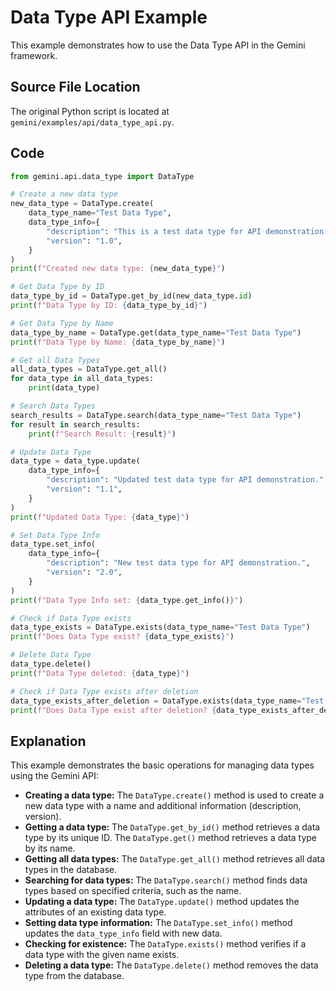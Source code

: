 # Data Type API Example

This example demonstrates how to use the Data Type API in the Gemini framework.

## Source File Location

The original Python script is located at `gemini/examples/api/data_type_api.py`.

## Code

```python
from gemini.api.data_type import DataType

# Create a new data type
new_data_type = DataType.create(
    data_type_name="Test Data Type",
    data_type_info={
        "description": "This is a test data type for API demonstration.",
        "version": "1.0",
    }
)
print(f"Created new data type: {new_data_type}")

# Get Data Type by ID
data_type_by_id = DataType.get_by_id(new_data_type.id)
print(f"Data Type by ID: {data_type_by_id}")

# Get Data Type by Name
data_type_by_name = DataType.get(data_type_name="Test Data Type")
print(f"Data Type by Name: {data_type_by_name}")

# Get all Data Types
all_data_types = DataType.get_all()
for data_type in all_data_types:
    print(data_type)

# Search Data Types
search_results = DataType.search(data_type_name="Test Data Type")
for result in search_results:
    print(f"Search Result: {result}")

# Update Data Type
data_type = data_type.update(
    data_type_info={
        "description": "Updated test data type for API demonstration.",
        "version": "1.1",
    }
)
print(f"Updated Data Type: {data_type}")

# Set Data Type Info
data_type.set_info(
    data_type_info={
        "description": "New test data type for API demonstration.",
        "version": "2.0",
    }
)
print(f"Data Type Info set: {data_type.get_info()}")

# Check if Data Type exists
data_type_exists = DataType.exists(data_type_name="Test Data Type")
print(f"Does Data Type exist? {data_type_exists}")

# Delete Data Type
data_type.delete()
print(f"Data Type deleted: {data_type}")

# Check if Data Type exists after deletion
data_type_exists_after_deletion = DataType.exists(data_type_name="Test Data Type")
print(f"Does Data Type exist after deletion? {data_type_exists_after_deletion}")
```

## Explanation

This example demonstrates the basic operations for managing data types using the Gemini API:

*   **Creating a data type:** The `DataType.create()` method is used to create a new data type with a name and additional information (description, version).
*   **Getting a data type:** The `DataType.get_by_id()` method retrieves a data type by its unique ID. The `DataType.get()` method retrieves a data type by its name.
*   **Getting all data types:** The `DataType.get_all()` method retrieves all data types in the database.
*   **Searching for data types:** The `DataType.search()` method finds data types based on specified criteria, such as the name.
*   **Updating a data type:** The `DataType.update()` method updates the attributes of an existing data type.
*   **Setting data type information:** The `DataType.set_info()` method updates the `data_type_info` field with new data.
*   **Checking for existence:** The `DataType.exists()` method verifies if a data type with the given name exists.
*   **Deleting a data type:** The `DataType.delete()` method removes the data type from the database.
